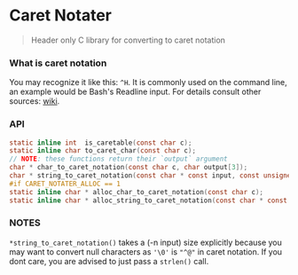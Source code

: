 # Caret Notater
> Header only C library for converting to caret notation

### What is caret notation
You may recognize it like this: `^H`.
It is commonly used on the command line, an example would be Bash's Readline input.
For details consult other sources: [wiki](https://en.wikipedia.org/wiki/Caret_notation).

### API
```C
static inline int  is_caretable(const char c);
static inline char to_caret_char(const char c);
// NOTE: these functions return their `output` argument
char * char_to_caret_notation(const char c, char output[3]);
char * string_to_caret_notation(const char * const input, const unsigned long size, char * const output);
#if CARET_NOTATER_ALLOC == 1
static inline char * alloc_char_to_caret_notation(const char c);
static inline char * alloc_string_to_caret_notation(const char * const input, const unsigned long size);
```

### NOTES
`*string_to_caret_notation()` takes a (-n input) size explicitly because
you may want to convert null characters as `'\0'` is `"^@"` in caret notation.
If you dont care, you are advised to just pass a `strlen()` call.
